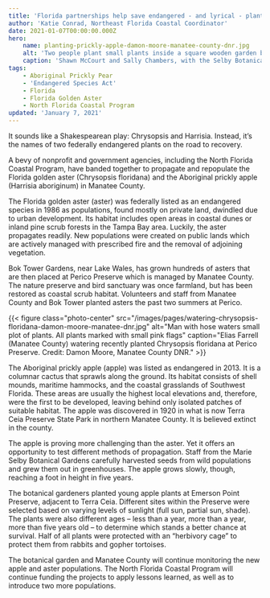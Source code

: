 ```yaml
---
title: 'Florida partnerships help save endangered - and lyrical - plants'
author: 'Katie Conrad, Northeast Florida Coastal Coordinator'
date: 2021-01-07T00:00:00.000Z
hero:
    name: planting-prickly-apple-damon-moore-manatee-county-dnr.jpg
    alt: 'Two people plant small plants inside a square wooden garden box '
    caption: 'Shawn McCourt and Sally Chambers, with the Selby Botanical Gardens, plant Aboriginal prickly apple inside an herbivory cage at Emerson Point Preserve. Credit: Damon Moore, Manatee County DNR'
tags:    
    - Aboriginal Prickly Pear 
    - 'Endangered Species Act'
    - Florida
    - Florida Golden Aster
    - North Florida Coastal Program 
updated: 'January 7, 2021'
---
```


It sounds like a Shakespearean play: Chrysopsis and Harrisia. Instead, it’s the names of two federally endangered plants on the road to recovery. 

A bevy of nonprofit and government agencies, including the North Florida Coastal Program, have banded together to propagate and repopulate the Florida golden aster (Chrysopsis floridana) and the Aboriginal prickly apple (Harrisia aboriginum) in Manatee County. 

The Florida golden aster (aster) was federally listed as an endangered species in 1986 as populations, found mostly on private land, dwindled due to urban development. Its habitat includes open areas in coastal dunes or inland pine scrub forests in the Tampa Bay area. Luckily, the aster propagates readily. New populations were created on public lands which are actively managed with prescribed fire and the removal of adjoining vegetation.  

Bok Tower Gardens, near Lake Wales, has grown hundreds of asters that are then placed at Perico Preserve which is managed by Manatee County. The nature preserve and bird sanctuary was once farmland, but has been restored as coastal scrub habitat. Volunteers and staff from Manatee County  and Bok Tower planted asters the past two summers at Perico.

{{< figure class="photo-center" src="/images/pages/watering-chrysopsis-floridana-damon-moore-manatee-dnr.jpg" alt="Man with hose waters small plot of plants. All plants marked with small pink flags" caption="Elias Farrell (Manatee County) watering recently planted Chrysopsis floridana at Perico Preserve. Credit: Damon Moore, Manatee County DNR." >}}

The Aboriginal prickly apple (apple) was listed as endangered in 2013. It is a columnar cactus that sprawls along the ground. Its habitat consists of shell mounds, maritime hammocks, and the coastal grasslands of Southwest Florida. These areas are usually the highest local elevations and, therefore, were the first to be developed, leaving behind only isolated patches of suitable habitat. The apple was discovered in 1920 in what is now Terra Ceia Preserve State Park in northern Manatee County. It is believed extinct in the county.

The apple is proving more challenging than the aster. Yet it offers an opportunity to test different methods of propagation. Staff from the Marie Selby Botanical Gardens carefully harvested seeds from wild populations and grew them out in greenhouses. The apple grows slowly, though, reaching a foot in height in five years. 

The botanical gardeners planted young apple plants at Emerson Point Preserve, adjacent to Terra Ceia. Different sites within the Preserve were selected based on varying levels of sunlight (full sun, partial sun, shade). The plants were also different ages – less than a year, more than a year, more than five years old – to determine which stands a better chance at survival. Half of all plants were protected with an “herbivory cage” to protect them from rabbits and gopher tortoises. 

The botanical garden and Manatee County will continue monitoring the new apple and aster populations. The North Florida Coastal Program will continue funding the projects to apply lessons learned, as well as to introduce two more populations.
